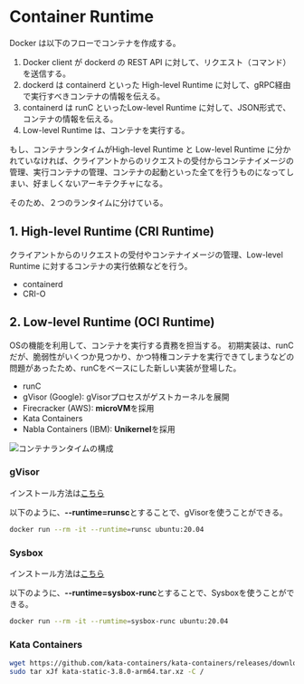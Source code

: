 # Container Runtime

Docker は以下のフローでコンテナを作成する。

1. Docker client が dockerd の REST API に対して、リクエスト（コマンド）を送信する。
2. dockerd は containerd といった High-level Runtime に対して、gRPC経由で実行すべきコンテナの情報を伝える。
3. containerd は runC といったLow-level Runtime に対して、JSON形式で、コンテナの情報を伝える。
4. Low-level Runtime は、コンテナを実行する。

もし、コンテナランタイムがHigh-level Runtime と Low-level Runtime に分かれていなければ、クライアントからのリクエストの受付からコンテナイメージの管理、実行コンテナの管理、コンテナの起動といった全てを行うものになってしまい、好ましくないアーキテクチャになる。

そのため、２つのランタイムに分けている。

## 1. High-level Runtime (CRI Runtime)

クライアントからのリクエストの受付やコンテナイメージの管理、Low-level Runtime に対するコンテナの実行依頼などを行う。

- containerd
- CRI-O

## 2. Low-level Runtime (OCI Runtime)

OSの機能を利用して、コンテナを実行する責務を担当する。
初期実装は、runC だが、脆弱性がいくつか見つかり、かつ特権コンテナを実行できてしまうなどの問題があったため、runCをベースにした新しい実装が登場した。

- runC
- gVisor (Google): gVisorプロセスがゲストカーネルを展開
- Firecracker (AWS): **microVM**を採用
- Kata Containers
- Nabla Containers (IBM): **Unikernel**を採用

![コンテナランタイムの構成](https://moz-security.me/Note/image/container/container_runtime.png)

### gVisor

インストール方法は[こちら](https://gvisor.dev/docs/user_guide/install/)

以下のように、**--runtime=runsc**とすることで、gVisorを使うことができる。

```bash
docker run --rm -it --runtime=runsc ubuntu:20.04
```

### Sysbox

インストール方法は[こちら](https://github.com/nestybox/sysbox/blob/master/docs/user-guide/install-package.md#sysbox-user-guide-installation-with-the-sysbox-package)

以下のように、**--runtime=sysbox-runc**とすることで、Sysboxを使うことができる。

```bash
docker run --rm -it --rumtime=sysbox-runc ubuntu:20.04
```

### Kata Containers

```bash
wget https://github.com/kata-containers/kata-containers/releases/download/3.8.0/kata-static-3.8.0-arm64.tar.xz
sudo tar xJf kata-static-3.8.0-arm64.tar.xz -C /
```
